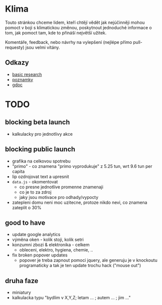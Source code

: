 # Klima

Touto stránkou chceme lidem, kteří chtějí vědět jak nejúčinněji
mohou pomoct v boji s klimatickou změnou, poskytnout jednoduché
informace o tom, jak pomoct tam, kde to přináší největší užitek.

Komentáře, feedback, nebo návrhy na vylepšení (nejlépe přímo pull-requesty) jsou velmi vítány.

## Odkazy
- [basic research](./research.md)
- [poznamky](./notes.md)
- [gdoc](https://docs.google.com/spreadsheets/d/1arbOVZUZKpBNe7P7ySRXM5jGnanavbzEEimG9vPJXX4/edit?usp=sharing)


# TODO

## blocking beta launch

- kalkulacky pro jednotlivy akce

## blocking public launch

- grafika na celkovou spotrebu
- "primo" - co znamena "primo vyprodukuje" z 5.25 tun, wrt 9.6 tun per capita
- lip ozdrojovat text a upresnit
- `data.js` - okomentovat
	- co presne jednotlive promenne znamenaji
	- co je to za zdroj
	- jaky jsou motivace pro odhady/vypocty
- zatepleni domu neni moc uzitecne, protoze nikdo nevi, co znamena zateplit o 30%

## good to have

- update google analytics
- výměna oken - kolik stoji, kolik setri
- konzumni zbozi & elektronika - celkem
	- obleceni, elektro, hygiena, chemie, ..
- fix broken popover updates
	- popover je treba zapnout pomoci jquery, ale generuju je v knockoutu programaticky
	a tak je ten update trochu hack ("mouse out")

## druha faze

- miniatury
- kalkulacka typu "bydlim v X,Y,Z; letam ... ; autem ... ; jim ..."

